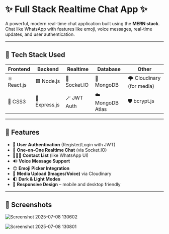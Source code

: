 # ✨ Full Stack Realtime Chat App ✨

A powerful, modern real-time chat application built using the **MERN stack**. Chat like WhatsApp with features like emoji, voice messages, real-time updates, and user authentication.

---

## 🚀 Tech Stack Used

| Frontend | Backend | Realtime | Database | Other |
|----------|---------|----------|----------|-------|
| ⚛️ React.js | 🟩 Node.js | 🔌 Socket.IO | 🍃 MongoDB | 🌩️ Cloudinary (for media) |
| 🎨 CSS3 | 🧪 Express.js | 🪄 JWT Auth | ☁️ MongoDB Atlas | 🛡️ bcrypt.js |

---

## 🌟 Features

- 🔐 **User Authentication** (Register/Login with JWT)
- 💬 **One-on-One Realtime Chat** (via Socket.IO)
- 🧑‍🤝‍🧑 **Contact List** (like WhatsApp UI)
- 🔊 **Voice Message Support**
- 😊 **Emoji Picker Integration**
- 📁 **Media Upload (Images/Voice)** via Cloudinary
- 🌓 **Dark & Light Modes**
- 📱 **Responsive Design** – mobile and desktop friendly

---

## 📸 Screenshots

![Screenshot 2025-07-08 130602](https://github.com/user-attachments/assets/aab051d7-de71-49bc-94a2-3be3144f4a0e)

![Screenshot 2025-07-08 130801](https://github.com/user-attachments/assets/4837638a-76b1-4b41-b251-564e5912a4c2)



